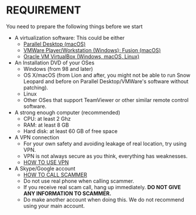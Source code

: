 # REQUIREMENT
You need to prepare the following things before we start

- A virtualization software: This could be either 
	- [Parallel Desktop (macOS)](http://www.parallels.com/)
	- [VMWare Player/Workstation (Windows); Fusion (macOS)](http://www.vmware.com/)
	- [Oracle VM VirtualBox (Windows, macOS, Linux)](https://www.virtualbox.org/)
- An Installation DVD of your OSes
	- Windows (from 98 and later)
	- OS X/macOS (from Lion and after, you might not be able to run Snow Leopard and before on Parallel Desktop/VMWare's software without patching).
	- Linux
	- Other OSes that support TeamViewer or other similar remote control software.
- A strong enough computer (recommended)
	- CPU: at least 2 Ghz
	- RAM: at least 8 GB
	- Hard disk: at least 60 GB of free space
- A VPN connection
	- For your own safety and avoiding leakage of real location, try using VPN.
	- VPN is not always secure as you think, everything has weaknesses.
	- [HOW TO USE VPN](https://github.com/My2ndAngelic/Scammer-GO/blob/master/Using%20a%20VPN.md)
- A Skype/Google account
	- [HOW TO CALL SCAMMER](https://github.com/My2ndAngelic/Scammer-GO/blob/master/Calling%20Scammers.md)
	- Do not use real phone when calling scammer. 
	- If you receive real scam call, hang up immediately. **DO NOT GIVE ANY INFORMATION TO SCAMMER.**
	- Do make another account when doing this. We do not recommend using your main account.

